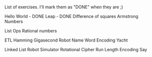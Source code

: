 List of exercises. I'll mark them as "DONE" when they are ;)

Hello World - DONE
Leap - DONE
Difference of squares
Armstrong Numbers

List Ops
Rational numbers

ETL
Hamming
Gigasecond
Robot Name
Word Encoding
Yacht

Linked List
Robot Simulator
Rotational Cipher
Run Length Encoding
Say
